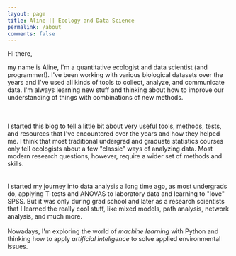 ```yaml
---
layout: page
title: Aline || Ecology and Data Science
permalink: /about
comments: false
---
```


<div class="row justify-content-between">
<div class="col-md-8 pr-5">

<p>Hi there,  


my name is Aline, I'm a quantitative ecologist and data scientist (and programmer!). I've been working with various biological datasets over the years and I've used all kinds of tools to collect, analyze, and communicate data. I'm always learning new stuff and thinking about how to improve our understanding of things with combinations of new methods.  
<br><br>

I started this blog to tell a little bit about very useful tools, methods, tests, and resources that I've encountered over the years and how they helped me. I think that most traditional undergrad and graduate statistics courses only tell ecologists about a few "classic" ways of analyzing data. Most modern research questions, however, require a wider set of methods and skills.  
<br><br>
I started my journey into data analysis a long time ago, as most undergrads do, applying T-tests and ANOVAS to laboratory data and learning to "love" SPSS. But it was only during grad school and later as a research scientists that I learned the really cool stuff, like mixed models, path analysis, network analysis, and much more.
<br><br>
Nowadays, I'm exploring the world of *machine learning* with Python and thinking how to apply *artificial inteligence* to solve applied environmental issues.


</p>


</div>


</div>
